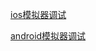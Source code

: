 [ios模拟器调试](/qian-duan-ji-zhu-xue-xi-zong-jie-zheng-li/qian-duan-kuang-jia-yu-lei-ku/yi-dong-duan-yuan-sheng-ying-yong-diao-shi/iosmo-ni-qi.md)

[android模拟器调试](/qian-duan-ji-zhu-xue-xi-zong-jie-zheng-li/qian-duan-kuang-jia-yu-lei-ku/yi-dong-duan-yuan-sheng-ying-yong-diao-shi/androidmo-ni-qi-diao-shi.md)